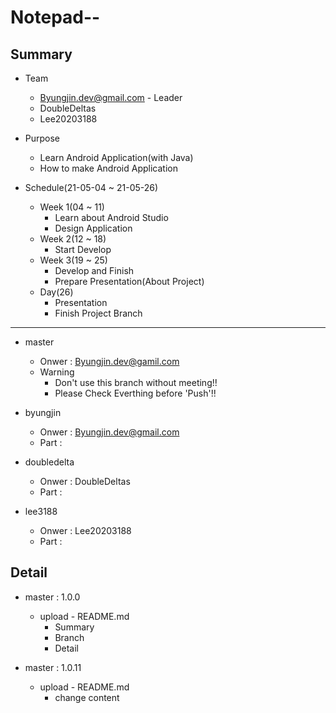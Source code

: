 Notepad--
===
Summary
---
+ Team
    +   Byungjin.dev@gmail.com - Leader
    +   DoubleDeltas
    +   Lee20203188
   
+ Purpose
    +   Learn Android Application(with Java)
    +   How to make Android Application
   
+ Schedule(21-05-04 ~ 21-05-26)
    +   Week 1(04 ~ 11)
        +   Learn about Android Studio
        +   Design Application
    +   Week 2(12 ~ 18)
        +   Start Develop
    +   Week 3(19 ~ 25)
        +   Develop and Finish
        +   Prepare Presentation(About Project)
    +   Day(26)
        +   Presentation
        +   Finish Project
Branch
---
+   master
    + Onwer : Byungjin.dev@gamil.com
    + Warning
        + Don't use this branch without meeting!!
        + Please Check Everthing before 'Push'!!
   
+   byungjin
    + Onwer : Byungjin.dev@gmail.com
    + Part : 
   
+   doubledelta
    + Onwer : DoubleDeltas
    + Part : 
   
+   lee3188
    + Onwer : Lee20203188
    + Part :
   

Detail
---
+   master : 1.0.0
    +   upload - README.md
        +   Summary
        +   Branch
        +   Detail
   
+ master : 1.0.11
    +   upload - README.md
        +   change content